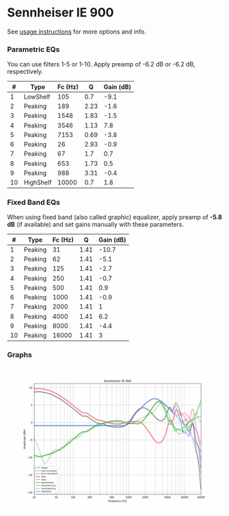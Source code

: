 # Sennheiser IE 900
See [usage instructions](https://github.com/jaakkopasanen/AutoEq#usage) for more options and info.

### Parametric EQs
You can use filters 1-5 or 1-10. Apply preamp of -6.2 dB or -6.2 dB, respectively.

|   # | Type      |   Fc (Hz) |    Q |   Gain (dB) |
|-----|-----------|-----------|------|-------------|
|   1 | LowShelf  |       105 | 0.7  |        -9.1 |
|   2 | Peaking   |       189 | 2.23 |        -1.6 |
|   3 | Peaking   |      1548 | 1.83 |        -1.5 |
|   4 | Peaking   |      3546 | 1.13 |         7.8 |
|   5 | Peaking   |      7153 | 0.69 |        -3.8 |
|   6 | Peaking   |        26 | 2.93 |        -0.9 |
|   7 | Peaking   |        67 | 1.7  |         0.7 |
|   8 | Peaking   |       653 | 1.73 |         0.5 |
|   9 | Peaking   |       988 | 3.31 |        -0.4 |
|  10 | HighShelf |     10000 | 0.7  |         1.8 |

### Fixed Band EQs
When using fixed band (also called graphic) equalizer, apply preamp of **-5.8 dB** (if available) and set gains manually with these parameters.

|   # | Type    |   Fc (Hz) |    Q |   Gain (dB) |
|-----|---------|-----------|------|-------------|
|   1 | Peaking |        31 | 1.41 |       -10.7 |
|   2 | Peaking |        62 | 1.41 |        -5.1 |
|   3 | Peaking |       125 | 1.41 |        -2.7 |
|   4 | Peaking |       250 | 1.41 |        -0.7 |
|   5 | Peaking |       500 | 1.41 |         0.9 |
|   6 | Peaking |      1000 | 1.41 |        -0.9 |
|   7 | Peaking |      2000 | 1.41 |         1   |
|   8 | Peaking |      4000 | 1.41 |         6.2 |
|   9 | Peaking |      8000 | 1.41 |        -4.4 |
|  10 | Peaking |     16000 | 1.41 |         3   |

### Graphs
![](./Sennheiser%20IE%20900.png)
